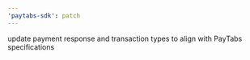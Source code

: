 ```yaml
---
'paytabs-sdk': patch
---
```


update payment response and transaction types to align with PayTabs specifications

